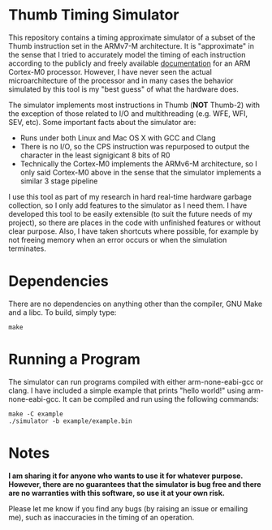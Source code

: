 # Thumb Timing Simulator

This repository contains a timing approximate simulator of a subset of the Thumb instruction set in the ARMv7-M architecture. It is "approximate" in the sense that I tried to accurately model the timing of each instruction according to the publicly and freely available [documentation](http://infocenter.arm.com/help/index.jsp?topic=/com.arm.doc.ddi0432c/CHDCICDF.html) for an ARM Cortex-M0 processor. However, I have never seen the actual microarchitecture of the processor and in many cases the behavior simulated by this tool is my "best guess" of what the hardware does.

The simulator implements most instructions in Thumb (**NOT** Thumb-2) with the exception of those related to I/O and multithreading (e.g. WFE, WFI, SEV, etc). Some important facts about the simulator are:

* Runs under both Linux and Mac OS X with GCC and Clang
* There is no I/O, so the CPS instruction was repurposed to output the character in the least signigicant 8 bits of R0
* Technically the Cortex-M0 implements the ARMv6-M architecture, so I only said Cortex-M0 above in the sense that the simulator implements a similar 3 stage pipeline

I use this tool as part of my research in hard real-time hardware garbage collection, so I only add features to the simulator as I need them. I have developed this tool to be easily extensible (to suit the future needs of my project), so there are places in the code with unfinished features or without clear purpose. Also, I have taken shortcuts where possible, for example by not freeing memory when an error occurs or when the simulation terminates.

# Dependencies

There are no dependencies on anything other than the compiler, GNU Make and a libc. To build, simply type:

```
make
```

# Running a Program

The simulator can run programs compiled with either arm-none-eabi-gcc or clang. I have included a simple example that prints "hello world!" using arm-none-eabi-gcc. It can be compiled and run using the following commands:

```
make -C example
./simulator -b example/example.bin
```

# Notes

**I am sharing it for anyone who wants to use it for whatever purpose. However, there are no guarantees that the simulator is bug free and there are no warranties with this software, so use it at your own risk.**

Please let me know if you find any bugs (by raising an issue or emailing me), such as inaccuracies in the timing of an operation.
